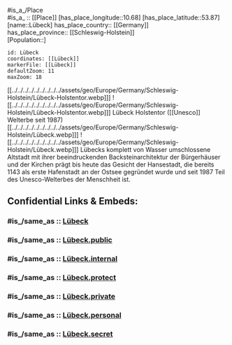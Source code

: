 ﻿---
aliases:
- Lübeck
confidential: public
isDeleted: false
location:
- 53.87
- 10.68
mapmarker: city
mapzoom:
- 7
- 12
SpocWebEntityId: 32165
tags:
- geo/City
type: City
---

#is_a_/Place  
#is_a_ :: [[Place]] 
[has_place_longitude::10.68] 
[has_place_latitude::53.87] 
[name::Lübeck] 
has_place_country:: [[Germany]]  
has_place_province:: [[Schleswig-Holstein]]  
[Population::] 



```leaflet
id: Lübeck
coordinates: [[Lübeck]] 
markerFile: [[Lübeck]] 
defaultZoom: 11 
maxZoom: 18
```

[[../../../../../../../../../assets/geo/Europe/Germany/Schleswig-Holstein/Lübeck-Holstentor.webp]]] ![[../../../../../../../../../assets/geo/Europe/Germany/Schleswig-Holstein/Lübeck-Holstentor.webp]]] 
Lübeck Holstentor ([[Unesco]] Welterbe seit 1987)
[[../../../../../../../../../assets/geo/Europe/Germany/Schleswig-Holstein/Lübeck.webp]]] ![[../../../../../../../../../assets/geo/Europe/Germany/Schleswig-Holstein/Lübeck.webp]]]
Lübecks komplett von Wasser umschlossene Altstadt 
mit ihrer beeindruckenden Backsteinarchitektur der Bürgerhäuser und der Kirchen 
prägt bis heute das Gesicht der Hansestadt, 
die bereits 1143 als erste Hafenstadt an der Ostsee gegründet wurde 
und seit 1987 Teil des Unesco-Welterbes der Menschheit ist. 


## Confidential Links & Embeds: 

### #is_/same_as :: [Lübeck](/_Standards/Earth/Continent/Europe/Europe~Central/Germany/Germany~West/Schleswig-Holstein/counties~SH/Lübeck.md) 

### #is_/same_as :: [Lübeck.public](/_public/Earth/Continent/Europe/Europe~Central/Germany/Germany~West/Schleswig-Holstein/counties~SH/Lübeck.public.md) 

### #is_/same_as :: [Lübeck.internal](/_internal/Earth/Continent/Europe/Europe~Central/Germany/Germany~West/Schleswig-Holstein/counties~SH/Lübeck.internal.md) 

### #is_/same_as :: [Lübeck.protect](/_protect/Earth/Continent/Europe/Europe~Central/Germany/Germany~West/Schleswig-Holstein/counties~SH/Lübeck.protect.md) 

### #is_/same_as :: [Lübeck.private](/_private/Earth/Continent/Europe/Europe~Central/Germany/Germany~West/Schleswig-Holstein/counties~SH/Lübeck.private.md) 

### #is_/same_as :: [Lübeck.personal](/_personal/Earth/Continent/Europe/Europe~Central/Germany/Germany~West/Schleswig-Holstein/counties~SH/Lübeck.personal.md) 

### #is_/same_as :: [Lübeck.secret](/_secret/Earth/Continent/Europe/Europe~Central/Germany/Germany~West/Schleswig-Holstein/counties~SH/Lübeck.secret.md)

